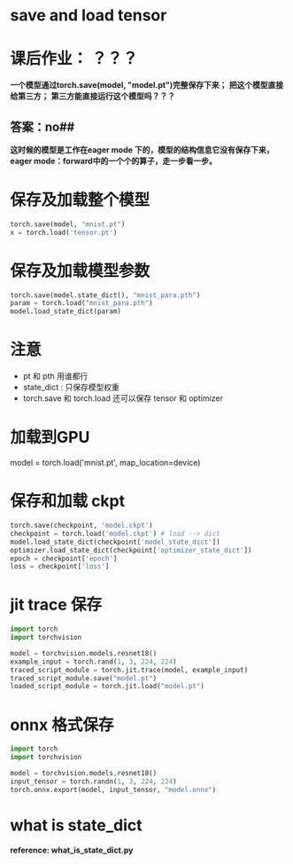 # save and load tensor

# 课后作业： ？？？
**一个模型通过torch.save(model, "model.pt")完整保存下来；**
**把这个模型直接给第三方；**
**第三方能直接运行这个模型吗？？？**
## 答案：no##
**这时候的模型是工作在eager mode 下的，模型的结构信息它没有保存下来，
eager mode：forward中的一个个的算子，走一步看一步。**

# 保存及加载整个模型
```python
torch.save(model, "mnist.pt")
x = torch.load('tensor.pt')
```

# 保存及加载模型参数
```python
torch.save(model.state_dict(), "mnist_para.pth")
param = torch.load("mnist_para.pth")
model.load_state_dict(param)
```
# 注意
- pt 和 pth 用谁都行
- state_dict : 只保存模型权重
- torch.save 和 torch.load 还可以保存 tensor 和 optimizer

# 加载到GPU
model = torch.load('mnist.pt', map_location=device)

# 保存和加载 ckpt
```python
torch.save(checkpoint, 'model.ckpt')
checkpoint = torch.load('model.ckpt') # load --> dict
model.load_state_dict(checkpoint['model_state_dict'])
optimizer.load_state_dict(checkpoint['optimizer_state_dict'])
epoch = checkpoint['epoch']
loss = checkpoint['loss']
```

# jit trace 保存
```python
import torch
import torchvision

model = torchvision.models.resnet18()
example_input = torch.rand(1, 3, 224, 224)
traced_script_module = torch.jit.trace(model, example_input)
traced_script_module.save("model.pt")
loaded_script_module = torch.jit.load("model.pt")
```
# onnx 格式保存
```python
import torch
import torchvision

model = torchvision.models.resnet18()
input_tensor = torch.randn(1, 3, 224, 224)
torch.onnx.export(model, input_tensor, "model.onnx")
```

# what is state_dict
**reference: what_is_state_dict.py**



